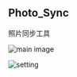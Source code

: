 ## Photo_Sync

照片同步工具

![main image](https://github.com/monlyu/PhotoSync/blob/master/scrrenshot/main.png?raw=true)


![setting](https://github.com/monlyu/PhotoSync/blob/master/scrrenshot/setting.png?raw=true)
